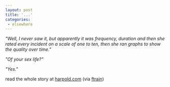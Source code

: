 ```yaml
---
layout: post
title: '...'
categories:
 - elsewhere
---
```


<i>"Well, I never saw it, but apparently it was frequency, duration and then she rated every incident on a scale of one to ten, then she ran graphs to show the quality over time." 



"Of your sex life?"



"Yes."</i>



read the whole story at <a href="http://www.harpold.com/500/paddock/00000201.html">harpold.com</a> (via <a href="http://ftrain.com">ftrain</a>)


